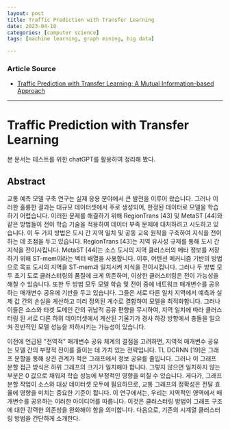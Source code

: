 ```yaml
---
layout: post
title: Traffic Prediction with Transfer Learning  
date: 2023-04-18
categories: [computer science]
tags: [machine learning, graph mining, big data]

---
```


### Article Source

* [Traffic Prediction with Transfer Learning; A Mutual Information-based Approach](https://arxiv.org/abs/2303.07184)


---

# Traffic Prediction with Transfer Learning 

본 문서는 테스트를 위한 chatGPT를 활용하여 정리해 봤다.

## Abstract

교통 예측 모델 구축 연구는 실제 응용 분야에서 큰 발전을 이루어 왔습니다. 그러나 이러한 훌륭한 결과는 대규모 데이터셋에서 주로 생성되어, 한정된 데이터로 모델을 학습하기 어렵습니다. 이러한 문제를 해결하기 위해 RegionTrans [43] 및 MetaST [44]와 같은 방법들이 전이 학습 기술을 적용하여 데이터 부족 문제에 대처하려고 시도하고 있습니다. 이 두 가지 방법은 도시 간 지역 일치 및 공동 교육 원칙을 구축하여 지식을 전이하는 데 초점을 두고 있습니다. RegionTrans [43]는 지역 유사성 규제를 통해 도시 간 지식을 전이시킵니다. MetaST [44]는 소스 도시의 지역 클러스터의 메타 정보를 저장하기 위해 ST-mem이라는 벡터 배열을 사용합니다. 이후, 어텐션 메커니즘 기반의 방법으로 목표 도시의 지역을 ST-mem과 일치시켜 지식을 전이시킵니다. 그러나 두 방법 모두 초기 도로 클러스터링의 품질에 크게 의존하며, 이상한 클러스터링은 전이 가능성을 해칠 수 있습니다. 또한 두 방법 모두 모델 학습 및 전이 중에 네트워크 매개변수를 공유하는 매개변수 공유에 기반을 두고 있습니다. 그들은 서로 다른 일치 지역에서 예측과 실제 값 간의 손실을 계산하고 미리 정의된 계수로 결합하여 모델을 최적화합니다. 그러나 이들은 소스와 타겟 도메인 간의 귀납적 공유 편향을 무시하여, 지역 일치에 따라 클러스터링 된 서로 다른 하위 데이터셋에서 계산된 기울기가 경사 하강 방향에서 충돌을 일으켜 전반적인 모델 성능을 저하시키는 가능성이 있습니다.


이전에 언급된 "전역적" 매개변수 공유 체계의 결점을 고려하면, 지역적 매개변수 공유는 모델 간의 부정적 전이를 줄이는 데 가치 있는 전략입니다. TL DCRNN [19]은 그래프 분할을 통해 상관 관계가 적은 그래프에서 정보 공유를 줄입니다. 그러나 이 그래프 분할 접근 방식은 하위 그래프의 크기가 일치해야 합니다. 그렇지 않으면 일치하지 않는 부분은 0 값으로 채워져 학습 성능에 부정적인 영향을 미칠 수 있습니다.
게다가, 그래프 분할 작업이 소스와 대상 데이터셋 모두에 필요하므로, 교통 그래프의 정확성은 전달 효율에 영향을 미치는 중요한 기준이 됩니다.
이 연구에서는, 우리는 지역적인 영역에서 매개변수를 공유하는 이러한 아이디어를 따릅니다. 이것은 클러스터링 방법이 그래프 구조에 대한 강력한 의존성을 완화해야 함을 의미합니다. 다음으로, 기존의 시계열 클러스터링 방법을 간단하게 소개한다.

